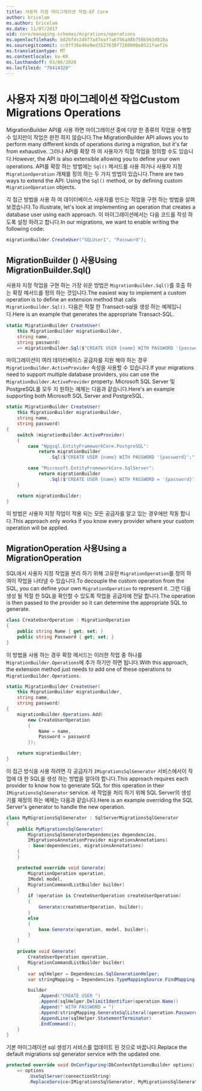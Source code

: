 ```yaml
---
title: 사용자 지정 마이그레이션 작업-EF Core
author: bricelam
ms.author: bricelam
ms.date: 11/07/2017
uid: core/managing-schemas/migrations/operations
ms.openlocfilehash: bd2bfdc24977a47eaf7a6756a88b758b563d818a
ms.sourcegitcommit: cc0ff36e46e9ed3527638f7208000e8521faef2e
ms.translationtype: MT
ms.contentlocale: ko-KR
ms.lasthandoff: 03/06/2020
ms.locfileid: "78414328"
---
```

# <a name="custom-migrations-operations"></a><span data-ttu-id="1bedd-102">사용자 지정 마이그레이션 작업</span><span class="sxs-lookup"><span data-stu-id="1bedd-102">Custom Migrations Operations</span></span>

<span data-ttu-id="1bedd-103">MigrationBuilder API를 사용 하면 마이그레이션 중에 다양 한 종류의 작업을 수행할 수 있지만이 작업은 완전 하지 않습니다.</span><span class="sxs-lookup"><span data-stu-id="1bedd-103">The MigrationBuilder API allows you to perform many different kinds of operations during a migration, but it's far from exhaustive.</span></span> <span data-ttu-id="1bedd-104">그러나 API를 확장 하 여 사용자가 직접 작업을 정의할 수도 있습니다.</span><span class="sxs-lookup"><span data-stu-id="1bedd-104">However, the API is also extensible allowing you to define your own operations.</span></span> <span data-ttu-id="1bedd-105">API를 확장 하는 방법에는 `Sql()` 메서드를 사용 하거나 사용자 지정 `MigrationOperation` 개체를 정의 하는 두 가지 방법이 있습니다.</span><span class="sxs-lookup"><span data-stu-id="1bedd-105">There are two ways to extend the API: Using the `Sql()` method, or by defining custom `MigrationOperation` objects.</span></span>

<span data-ttu-id="1bedd-106">각 접근 방법을 사용 하 여 데이터베이스 사용자를 만드는 작업을 구현 하는 방법을 살펴보겠습니다.</span><span class="sxs-lookup"><span data-stu-id="1bedd-106">To illustrate, let's look at implementing an operation that creates a database user using each approach.</span></span> <span data-ttu-id="1bedd-107">이 마이그레이션에서는 다음 코드를 작성 하도록 설정 하려고 합니다.</span><span class="sxs-lookup"><span data-stu-id="1bedd-107">In our migrations, we want to enable writing the following code:</span></span>

``` csharp
migrationBuilder.CreateUser("SQLUser1", "Password");
```

## <a name="using-migrationbuildersql"></a><span data-ttu-id="1bedd-108">MigrationBuilder () 사용</span><span class="sxs-lookup"><span data-stu-id="1bedd-108">Using MigrationBuilder.Sql()</span></span>

<span data-ttu-id="1bedd-109">사용자 지정 작업을 구현 하는 가장 쉬운 방법은 `MigrationBuilder.Sql()`를 호출 하는 확장 메서드를 정의 하는 것입니다.</span><span class="sxs-lookup"><span data-stu-id="1bedd-109">The easiest way to implement a custom operation is to define an extension method that calls `MigrationBuilder.Sql()`.</span></span> <span data-ttu-id="1bedd-110">다음은 적절 한 Transact-sql을 생성 하는 예제입니다.</span><span class="sxs-lookup"><span data-stu-id="1bedd-110">Here is an example that generates the appropriate Transact-SQL.</span></span>

``` csharp
static MigrationBuilder CreateUser(
    this MigrationBuilder migrationBuilder,
    string name,
    string password)
    => migrationBuilder.Sql($"CREATE USER {name} WITH PASSWORD '{password}';");
```

<span data-ttu-id="1bedd-111">마이그레이션이 여러 데이터베이스 공급자를 지원 해야 하는 경우 `MigrationBuilder.ActiveProvider` 속성을 사용할 수 있습니다.</span><span class="sxs-lookup"><span data-stu-id="1bedd-111">If your migrations need to support multiple database providers, you can use the `MigrationBuilder.ActiveProvider` property.</span></span> <span data-ttu-id="1bedd-112">Microsoft SQL Server 및 PostgreSQL를 모두 지 원하는 예제는 다음과 같습니다.</span><span class="sxs-lookup"><span data-stu-id="1bedd-112">Here's an example supporting both Microsoft SQL Server and PostgreSQL.</span></span>

``` csharp
static MigrationBuilder CreateUser(
    this MigrationBuilder migrationBuilder,
    string name,
    string password)
{
    switch (migrationBuilder.ActiveProvider)
    {
        case "Npgsql.EntityFrameworkCore.PostgreSQL":
            return migrationBuilder
                .Sql($"CREATE USER {name} WITH PASSWORD '{password}';");

        case "Microsoft.EntityFrameworkCore.SqlServer":
            return migrationBuilder
                .Sql($"CREATE USER {name} WITH PASSWORD = '{password}';");
    }

    return migrationBuilder;
}
```

<span data-ttu-id="1bedd-113">이 방법은 사용자 지정 작업이 적용 되는 모든 공급자를 알고 있는 경우에만 작동 합니다.</span><span class="sxs-lookup"><span data-stu-id="1bedd-113">This approach only works if you know every provider where your custom operation will be applied.</span></span>

## <a name="using-a-migrationoperation"></a><span data-ttu-id="1bedd-114">MigrationOperation 사용</span><span class="sxs-lookup"><span data-stu-id="1bedd-114">Using a MigrationOperation</span></span>

<span data-ttu-id="1bedd-115">SQL에서 사용자 지정 작업을 분리 하기 위해 고유한 `MigrationOperation`를 정의 하 여이 작업을 나타낼 수 있습니다.</span><span class="sxs-lookup"><span data-stu-id="1bedd-115">To decouple the custom operation from the SQL, you can define your own `MigrationOperation` to represent it.</span></span> <span data-ttu-id="1bedd-116">그런 다음 생성 될 적절 한 SQL을 확인할 수 있도록 작업을 공급자에 전달 합니다.</span><span class="sxs-lookup"><span data-stu-id="1bedd-116">The operation is then passed to the provider so it can determine the appropriate SQL to generate.</span></span>

``` csharp
class CreateUserOperation : MigrationOperation
{
    public string Name { get; set; }
    public string Password { get; set; }
}
```

<span data-ttu-id="1bedd-117">이 방법을 사용 하는 경우 확장 메서드는 이러한 작업 중 하나를 `MigrationBuilder.Operations`에 추가 하기만 하면 됩니다.</span><span class="sxs-lookup"><span data-stu-id="1bedd-117">With this approach, the extension method just needs to add one of these operations to `MigrationBuilder.Operations`.</span></span>

``` csharp
static MigrationBuilder CreateUser(
    this MigrationBuilder migrationBuilder,
    string name,
    string password)
{
    migrationBuilder.Operations.Add(
        new CreateUserOperation
        {
            Name = name,
            Password = password
        });

    return migrationBuilder;
}
```

<span data-ttu-id="1bedd-118">이 접근 방식을 사용 하려면 각 공급자가 `IMigrationsSqlGenerator` 서비스에서이 작업에 대 한 SQL을 생성 하는 방법을 알아야 합니다.</span><span class="sxs-lookup"><span data-stu-id="1bedd-118">This approach requires each provider to know how to generate SQL for this operation in their `IMigrationsSqlGenerator` service.</span></span> <span data-ttu-id="1bedd-119">새 작업을 처리 하기 위해 SQL Server의 생성기를 재정의 하는 예제는 다음과 같습니다.</span><span class="sxs-lookup"><span data-stu-id="1bedd-119">Here is an example overriding the SQL Server's generator to handle the new operation.</span></span>

``` csharp
class MyMigrationsSqlGenerator : SqlServerMigrationsSqlGenerator
{
    public MyMigrationsSqlGenerator(
        MigrationsSqlGeneratorDependencies dependencies,
        IMigrationsAnnotationProvider migrationsAnnotations)
        : base(dependencies, migrationsAnnotations)
    {
    }

    protected override void Generate(
        MigrationOperation operation,
        IModel model,
        MigrationCommandListBuilder builder)
    {
        if (operation is CreateUserOperation createUserOperation)
        {
            Generate(createUserOperation, builder);
        }
        else
        {
            base.Generate(operation, model, builder);
        }
    }

    private void Generate(
        CreateUserOperation operation,
        MigrationCommandListBuilder builder)
    {
        var sqlHelper = Dependencies.SqlGenerationHelper;
        var stringMapping = Dependencies.TypeMappingSource.FindMapping(typeof(string));

        builder
            .Append("CREATE USER ")
            .Append(sqlHelper.DelimitIdentifier(operation.Name))
            .Append(" WITH PASSWORD = ")
            .Append(stringMapping.GenerateSqlLiteral(operation.Password))
            .AppendLine(sqlHelper.StatementTerminator)
            .EndCommand();
    }
}
```

<span data-ttu-id="1bedd-120">기본 마이그레이션 sql 생성기 서비스를 업데이트 된 것으로 바꿉니다.</span><span class="sxs-lookup"><span data-stu-id="1bedd-120">Replace the default migrations sql generator service with the updated one.</span></span>

``` csharp
protected override void OnConfiguring(DbContextOptionsBuilder options)
    => options
        .UseSqlServer(connectionString)
        .ReplaceService<IMigrationsSqlGenerator, MyMigrationsSqlGenerator>();
```
